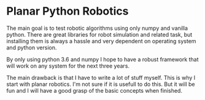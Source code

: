 # Planar Python Robotics

The main goal is to test robotic algorithms using only numpy and vanilla python. There are great libraries for robot simulation and related task, but installing them is always a hassle and very dependent on operating system and python version.

By only using python 3.6 and numpy I hope to have a robust framework that will work on any system for the next three years.

The main drawback is that I have to write a lot of stuff myself. This is why I start with planar robotics. I'm not sure if it is usefull to do this. But it will be fun and I will have a good grasp of the basic concepts when finished.